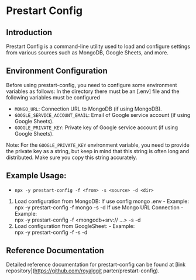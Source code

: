 # Prestart Config

## Introduction
Prestart Config is a command-line utility used to load and configure settings from various sources such as MongoDB, Google Sheets, and more.

## Environment Configuration
Before using prestart-config, you need to configure some environment variables as follows:
In the directory there must be an [.env] file and the following variables must be configured 

- `MONGO_URL`: Connection URL to MongoDB (if using MongoDB).
- `GOOGLE_SERVICE_ACCOUNT_EMAIL`: Email of Google service account (if using Google Sheets).
- `GOOGLE_PRIVATE_KEY`: Private key of Google service account (if using Google Sheets).

Note: For the `GOOGLE_PRIVATE_KEY` environment variable, you need to provide the private key as a string, but keep in mind that this string is often long and distributed. Make sure you copy this string accurately.

## Example Usage: 
  - `npx -y prestart-config -f <from> -s <source> -d <dir>`
  1. Load configuration from MongoDB:
    If use config mongo .env
    - Example:  
        npx -y prestart-config -f mongo -s <collection name> -d <out directory>
    If use Mongo URL Connection 
    - Example:  
        npx -y prestart-config -f <mongodb+srv:// ...> -s <collection name> -d <out directory>
  2. Load configuration from GoogleSheet:
    - Example:  
        npx -y prestart-config -f <Google Sheets URL> -s <sheet name> -d <output directory>

## Reference Documentation
Detailed reference documentation for prestart-config can be found at [link repository](https://github.com/royalggit parter/prestart-config).
